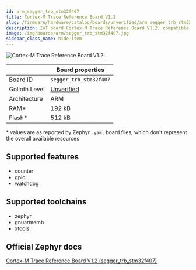 ```yaml
---
id: arm_segger_trb_stm32f407
title: Cortex-M Trace Reference Board V1.2
slug: /firmware/hardware/catalog/boards/unverified/arm_segger_trb_stm32f407
description: IoT board Cortex-M Trace Reference Board V1.2, compatible with Golioth at unverified level.
image: /img/boards/arm/segger_trb_stm32f407.jpg
sidebar_class_name: hide-item
---
```


[//]: # (This is an auto-generated file, do not edit! Changes to it will be lost upon re-generation)

![Cortex-M Trace Reference Board V1.2!](/img/boards/arm/segger_trb_stm32f407.jpg "Cortex-M Trace Reference Board V1.2")

|                | Board properties     |
| -------------  | -------------------- |
| Board ID       | `segger_trb_stm32f407` |
| Golioth Level  | [Unverified](/firmware/hardware#unverified-boards) |
| Architecture   | ARM |
| RAM*           | 192 kB |
| Flash*         | 512 kB |

\* values are as reported by Zephyr `.yaml` board files, which don't represent the overall available resources



## Supported features

* counter
* gpio
* watchdog

## Supported toolchains

* zephyr
* gnuarmemb
* xtools

## Official Zephyr docs

[Cortex-M Trace Reference Board V1.2 (segger_trb_stm32f407)](https://docs.zephyrproject.org/3.6.0/boards/arm/segger_trb_stm32f407/doc/index.html)
